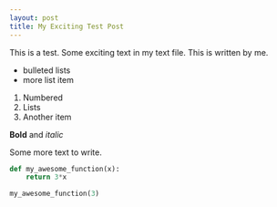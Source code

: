 ```yaml
---
layout: post
title: My Exciting Test Post
---
```


This is a test. Some exciting text in my text file. This is written by me.


- bulleted lists
- more list item

1. Numbered
2. Lists
3. Another item

**Bold** and *italic*

Some more text to write. 

```python
def my_awesome_function(x):
	return 3*x

my_awesome_function(3)
```
